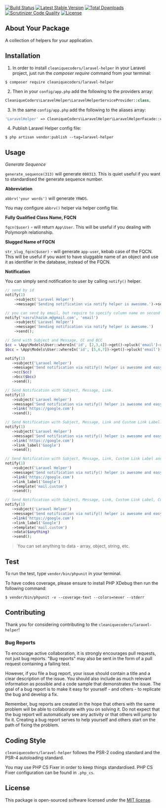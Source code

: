 
[![Build Status](https://travis-ci.org/cleaniquecoders/laravel-helper.svg?branch=master)](https://travis-ci.org/cleaniquecoders/laravel-helper) [![Latest Stable Version](https://poser.pugx.org/cleaniquecoders/laravel-helper/v/stable)](https://packagist.org/packages/cleaniquecoders/laravel-helper) [![Total Downloads](https://poser.pugx.org/cleaniquecoders/laravel-helper/downloads)](https://packagist.org/packages/cleaniquecoders/laravel-helper) [![Scrutinizer Code Quality](https://scrutinizer-ci.com/g/cleaniquecoders/laravel-helper/badges/quality-score.png?b=master)](https://scrutinizer-ci.com/g/cleaniquecoders/laravel-helper/?branch=master) [![License](https://poser.pugx.org/cleaniquecoders/laravel-helper/license)](https://packagist.org/packages/cleaniquecoders/laravel-helper)

## About Your Package

A collection of helpers for your application.

## Installation

1. In order to install `cleaniquecoders/laravel-helper` in your Laravel project, just run the *composer require* command from your terminal:

```
$ composer require cleaniquecoders/laravel-helper
```

2. Then in your `config/app.php` add the following to the providers array:

```php
CleaniqueCoders\LaravelHelper\LaravelHelperServiceProvider::class,
```

3. In the same `config/app.php` add the following to the aliases array:

```php
'LaravelHelper' => CleaniqueCoders\LaravelHelper\LaravelHelperFacade::class,
```

4. Publish Laravel Helper config file:

```
$ php artisan vendor:publish --tag=laravel-helper
```

## Usage

*Generate Sequence*

`generate_sequence(313)`  will generate `000313`. This is quiet useful if you want to standardised the generate sequence number.

**Abbreviation**

`abbrv('your words')` will generate `YRWDS`.

You may configure `abbrv()` helper via helper config file.

**Fully Qualified Class Name, FQCN**

`fqcn($user)` - will return `App\User`. This will be useful if you dealing with Polymorph relationship.

**Slugged Name of FQCN**

`str_slug_fqcn($user)` - will generate `app-user`, kebab case of the FQCN. This will be useful if you want to have sluggable name of an object and use it as identifier in the database, instead of the FQCN.

**Notification**

You can simply send notification to user by calling `notify()` helper.

```php
// send by id
notify(1)
    ->subject('Laravel Helper')
    ->message('Sending notification via notify helper is awesome.')->send();

// you can send by email, but require to specify column name on second argument
notify('nasrulhazim.m@gmail.com', 'email')
    ->subject('Laravel Helper')
    ->message('Sending notification via notify helper is awesome.')
    ->send();

// Send with Subject and Message, CC and BCC
$cc = \App\Models\User::whereIn('id', [2,3,4])->get()->pluck('email')->toArray();
$bcc = \App\Models\User::whereIn('id', [5,6,7])->get()->pluck('email')->toArray();

notify(1)
   ->subject('Laravel Helper')
   ->message('Send notification via notify() helper is awesome and easy.')
   ->cc($cc)
   ->bcc($bcc)
   ->send();

// Send Notification with Subject, Message, Link.
notify(1)
   ->subject('Laravel Helper')
   ->message('Send notification via notify() helper is awesome and easy.')
   ->link('https://google.com')
   ->send();

// Send Notification with Subject, Message, Link and Custom Link Label.
notify(1)
   ->subject('Laravel Helper')
   ->message('Send notification via notify() helper is awesome and easy.')
   ->link('https://google.com')
   ->link_label('Google')
   ->send();

// Send Notification with Subject, Message, Link, Custom Link Label and Custom Template.
notify(1)
   ->subject('Laravel Helper')
   ->message('Send notification via notify() helper is awesome and easy.')
   ->link('https://google.com')
   ->link_label('Google')
   ->template('mail.custom')
   ->send();

// Send Notification with Subject, Message, Link, Custom Link Label, Custom Template and Mixed Data.
notify(1)
   ->subject('Laravel Helper')
   ->message('Send notification via notify() helper is awesome and easy.')
   ->link('https://google.com')
   ->link_label('Google')
   ->template('mail.custom')
   ->data($anything)
   ->send();
```

> You can set anything to data - array, object, string, etc.

## Test

To run the test, type `vendor/bin/phpunit` in your terminal.

To have codes coverage, please ensure to install PHP XDebug then run the following command:

```
$ vendor/bin/phpunit -v --coverage-text --colors=never --stderr
```

## Contributing

Thank you for considering contributing to the `cleaniquecoders/laravel-helper`!

### Bug Reports

To encourage active collaboration, it is strongly encourages pull requests, not just bug reports. "Bug reports" may also be sent in the form of a pull request containing a failing test.

However, if you file a bug report, your issue should contain a title and a clear description of the issue. You should also include as much relevant information as possible and a code sample that demonstrates the issue. The goal of a bug report is to make it easy for yourself - and others - to replicate the bug and develop a fix.

Remember, bug reports are created in the hope that others with the same problem will be able to collaborate with you on solving it. Do not expect that the bug report will automatically see any activity or that others will jump to fix it. Creating a bug report serves to help yourself and others start on the path of fixing the problem.

## Coding Style

`cleaniquecoders/laravel-helper` follows the PSR-2 coding standard and the PSR-4 autoloading standard. 

You may use PHP CS Fixer in order to keep things standardised. PHP CS Fixer configuration can be found in `.php_cs`.

## License

This package is open-sourced software licensed under the [MIT license](http://opensource.org/licenses/MIT).